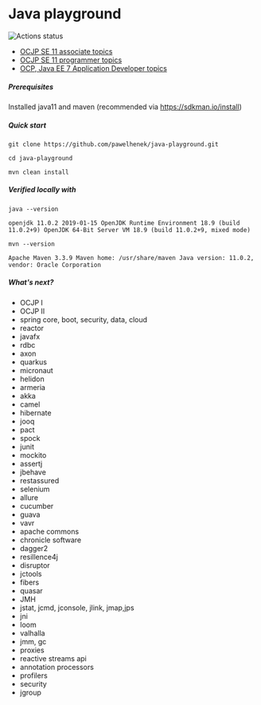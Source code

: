 Java playground
===

![Actions status](https://action-badges.now.sh/pawelhenek/java-playground)

- [OCJP SE 11 associate topics](OCJP_SE_11_ASSOCIATE.md)
- [OCJP SE 11 programmer topics](OCJP_SE_11_PROGRAMMER.md)
- [OCP, Java EE 7 Application Developer topics](OCP_JEE7.md)

##### Prerequisites

Installed java11 and maven (recommended via https://sdkman.io/install)

##### Quick start

`git clone https://github.com/pawelhenek/java-playground.git`

`cd java-playground`

`mvn clean install`

##### Verified locally with

`java --version`

`openjdk 11.0.2 2019-01-15
OpenJDK Runtime Environment 18.9 (build 11.0.2+9)
OpenJDK 64-Bit Server VM 18.9 (build 11.0.2+9, mixed mode)`

`mvn --version`

`Apache Maven 3.3.9
Maven home: /usr/share/maven
Java version: 11.0.2, vendor: Oracle Corporation`

##### What's next?

- OCJP I
- OCJP II
- spring core, boot, security, data, cloud
- reactor
- javafx
- rdbc
- axon
- quarkus
- micronaut
- helidon
- armeria
- akka
- camel
- hibernate
- jooq
- pact
- spock
- junit
- mockito
- assertj
- jbehave
- restassured
- selenium
- allure
- cucumber
- guava
- vavr
- apache commons
- chronicle software
- dagger2
- resillence4j
- disruptor 
- jctools
- fibers
- quasar
- JMH 
- jstat, jcmd, jconsole, jlink, jmap,jps
- jni 
- loom
- valhalla 
- jmm, gc
- proxies
- reactive streams api
- annotation processors
- profilers
- security
- jgroup
